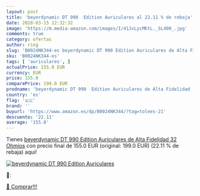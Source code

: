 ```yaml
---
layout: post
title: 'beyerdynamic DT 990  Edition Auriculares al 22.11 % de rebaja'
date: 2020-03-15 12:32:32
image: 'https://m.media-amazon.com/images/I/41JvLycMKtL._SL400_.jpg'
comments: true
category: ofertas
author: ring
slug: 'B0024NK344-es beyerdynamic DT 990 Edition Auriculares de Alta Fidelidad...'
sku: 'B0024NK344-es'
tags: [ 'auriculares', ]
actualPrice: 155.0 EUR
currency: EUR
price: 155.0
comparePrice: 199.0 EUR
prodname: 'beyerdynamic DT 990  Edition Auriculares de Alta Fidelidad  32 Ohmios'
country: 'es'
flag: '🇪🇸'
brand: ''
buyurl: 'https://www.amazon.es/dp/B0024NK344/?tag=tolees-21'
descuento: '22.11'
average: '155.0'
---
```


Tienes [beyerdynamic DT 990  Edition Auriculares de Alta Fidelidad  32 Ohmios](https://www.amazon.es/dp/B0024NK344/?tag=tolees-21) con precio final de  155.0 EUR (original: 199.0 EUR) (22.11 %  de rebaja) aqui!

[![beyerdynamic DT 990  Edition Auriculares](https://m.media-amazon.com/images/I/41JvLycMKtL._SL400_.jpg)](https://www.amazon.es/dp/B0024NK344/?tag=tolees-21)

🔎:


[🛒 Comprar!!!](https://www.amazon.es/dp/B0024NK344/?tag=tolees-21)
